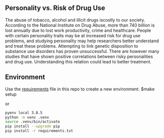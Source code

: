 
## Personality vs. Risk of Drug Use

The abuse of tobacco, alcohol and illicit drugs iscostly to our society. According to the National Institute on Drug Abuse, more than 740 billion is lost annually due to lost work productivity, crime and healthcare. People with certain personality traits may be at increased risk for drug use problems, and studying personality may help researchers better understand and treat these problems. Attempting to link genetic disposition to substance use disorders has proven unsuccessful. There are however many studies that have shown positive correlations between risky personalities and drug use. Understanding this relation could lead to better treatment. 

## Environment

Use the [requirements](requirements.txt) file in this repo to create a new environment.
$make setup

or

```BASH
pyenv local 3.8.5
python -m venv .venv
source .venv/bin/activate
pip install --upgrade pip
pip install -r requirements.txt
```
